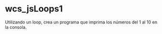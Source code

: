 # wcs_jsLoops1

Utilizando un loop, crea un programa que imprima los números del 1 al 10 en la consola.
